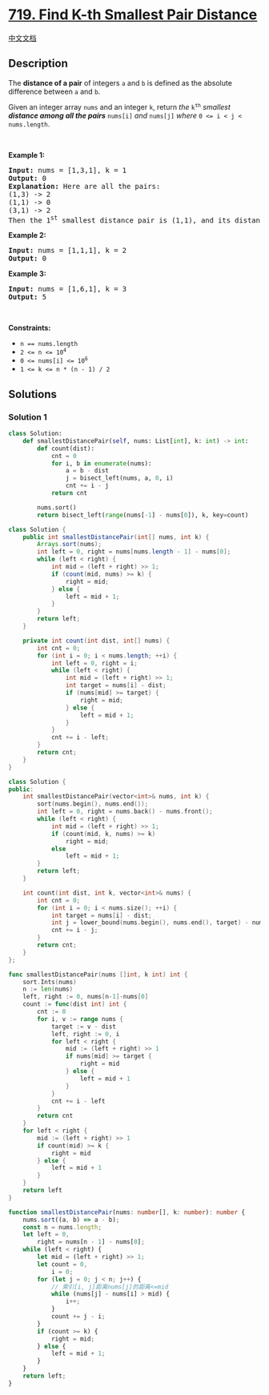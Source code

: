 # [719. Find K-th Smallest Pair Distance](https://leetcode.com/problems/find-k-th-smallest-pair-distance)

[中文文档](./solution/0700-0799/0719.Find%20K-th%20Smallest%20Pair%20Distance/README.md)

<!-- tags:Array,Two Pointers,Binary Search,Sorting -->

## Description

<p>The <strong>distance of a pair</strong> of integers <code>a</code> and <code>b</code> is defined as the absolute difference between <code>a</code> and <code>b</code>.</p>

<p>Given an integer array <code>nums</code> and an integer <code>k</code>, return <em>the</em> <code>k<sup>th</sup></code> <em>smallest <strong>distance among all the pairs</strong></em> <code>nums[i]</code> <em>and</em> <code>nums[j]</code> <em>where</em> <code>0 &lt;= i &lt; j &lt; nums.length</code>.</p>

<p>&nbsp;</p>
<p><strong class="example">Example 1:</strong></p>

<pre>
<strong>Input:</strong> nums = [1,3,1], k = 1
<strong>Output:</strong> 0
<strong>Explanation:</strong> Here are all the pairs:
(1,3) -&gt; 2
(1,1) -&gt; 0
(3,1) -&gt; 2
Then the 1<sup>st</sup> smallest distance pair is (1,1), and its distance is 0.
</pre>

<p><strong class="example">Example 2:</strong></p>

<pre>
<strong>Input:</strong> nums = [1,1,1], k = 2
<strong>Output:</strong> 0
</pre>

<p><strong class="example">Example 3:</strong></p>

<pre>
<strong>Input:</strong> nums = [1,6,1], k = 3
<strong>Output:</strong> 5
</pre>

<p>&nbsp;</p>
<p><strong>Constraints:</strong></p>

<ul>
	<li><code>n == nums.length</code></li>
	<li><code>2 &lt;= n &lt;= 10<sup>4</sup></code></li>
	<li><code>0 &lt;= nums[i] &lt;= 10<sup>6</sup></code></li>
	<li><code>1 &lt;= k &lt;= n * (n - 1) / 2</code></li>
</ul>

## Solutions

### Solution 1

<!-- tabs:start -->

```python
class Solution:
    def smallestDistancePair(self, nums: List[int], k: int) -> int:
        def count(dist):
            cnt = 0
            for i, b in enumerate(nums):
                a = b - dist
                j = bisect_left(nums, a, 0, i)
                cnt += i - j
            return cnt

        nums.sort()
        return bisect_left(range(nums[-1] - nums[0]), k, key=count)
```

```java
class Solution {
    public int smallestDistancePair(int[] nums, int k) {
        Arrays.sort(nums);
        int left = 0, right = nums[nums.length - 1] - nums[0];
        while (left < right) {
            int mid = (left + right) >> 1;
            if (count(mid, nums) >= k) {
                right = mid;
            } else {
                left = mid + 1;
            }
        }
        return left;
    }

    private int count(int dist, int[] nums) {
        int cnt = 0;
        for (int i = 0; i < nums.length; ++i) {
            int left = 0, right = i;
            while (left < right) {
                int mid = (left + right) >> 1;
                int target = nums[i] - dist;
                if (nums[mid] >= target) {
                    right = mid;
                } else {
                    left = mid + 1;
                }
            }
            cnt += i - left;
        }
        return cnt;
    }
}
```

```cpp
class Solution {
public:
    int smallestDistancePair(vector<int>& nums, int k) {
        sort(nums.begin(), nums.end());
        int left = 0, right = nums.back() - nums.front();
        while (left < right) {
            int mid = (left + right) >> 1;
            if (count(mid, k, nums) >= k)
                right = mid;
            else
                left = mid + 1;
        }
        return left;
    }

    int count(int dist, int k, vector<int>& nums) {
        int cnt = 0;
        for (int i = 0; i < nums.size(); ++i) {
            int target = nums[i] - dist;
            int j = lower_bound(nums.begin(), nums.end(), target) - nums.begin();
            cnt += i - j;
        }
        return cnt;
    }
};
```

```go
func smallestDistancePair(nums []int, k int) int {
	sort.Ints(nums)
	n := len(nums)
	left, right := 0, nums[n-1]-nums[0]
	count := func(dist int) int {
		cnt := 0
		for i, v := range nums {
			target := v - dist
			left, right := 0, i
			for left < right {
				mid := (left + right) >> 1
				if nums[mid] >= target {
					right = mid
				} else {
					left = mid + 1
				}
			}
			cnt += i - left
		}
		return cnt
	}
	for left < right {
		mid := (left + right) >> 1
		if count(mid) >= k {
			right = mid
		} else {
			left = mid + 1
		}
	}
	return left
}
```

```ts
function smallestDistancePair(nums: number[], k: number): number {
    nums.sort((a, b) => a - b);
    const n = nums.length;
    let left = 0,
        right = nums[n - 1] - nums[0];
    while (left < right) {
        let mid = (left + right) >> 1;
        let count = 0,
            i = 0;
        for (let j = 0; j < n; j++) {
            // 索引[i, j]距离nums[j]的距离<=mid
            while (nums[j] - nums[i] > mid) {
                i++;
            }
            count += j - i;
        }
        if (count >= k) {
            right = mid;
        } else {
            left = mid + 1;
        }
    }
    return left;
}
```

<!-- tabs:end -->

<!-- end -->
